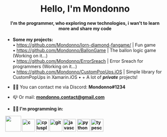 <h1 align="center">Hello, I'm Mondonno</h1>
<h4 align="center">I'm the programmer, who exploring new technologies, i wan't to learn more and share my code</h3>

  - **Some my projects:** <br>
    • <a href="https://github.com/Mondonno/lorn-diamond-fangame/tree/update-mondonno">https://github.com/Mondonno/lorn-diamond-fangame/</a> | Fun game<br>
    • https://github.com/Mondonno/BallonGame | The ballon logic game (Working on it...)<br>
    • https://github.com/Mondonno/ErrorSreach | Error Sreach for programmers (Working on it...)<br>
    • https://github.com/Mondonno/CustomPopUps.iOS | Simple library for CustomPopUps in Xamarin.iOS
    • + A lot of ***private*** projects!
  
  - 🤷‍♂️ You can contact me via Discord: **Mondonno#1234**
  - 📪 Or mail: <a href="mailto:mondonno.contact@gmail.com"><b>mondonno.contact@gmail.com<b></a>
  
  - 👨‍💻 I'm programming in:
<p algin="left"><img width="50" height="50" src="https://cdn.worldvectorlogo.com/logos/c--4.svg">
  <img src="https://devicons.github.io/devicon/devicon.git/icons/c/c-original.svg" alt="c" width="40" height="40"/> <img src="https://devicons.github.io/devicon/devicon.git/icons/cplusplus/cplusplus-original.svg" alt="cplusplus" width="40" height="40"/> <img src="https://www.vectorlogo.zone/logos/git-scm/git-scm-icon.svg" alt="git" width="40" height="40"/> <img src="https://devicons.github.io/devicon/devicon.git/icons/javascript/javascript-original.svg" alt="javascript" width="40" height="40"/> <img src="https://devicons.github.io/devicon/devicon.git/icons/python/python-original.svg" alt="python" width="40" height="40"/> <img src="https://devicons.github.io/devicon/devicon.git/icons/typescript/typescript-original.svg" alt="typescript" width="40" height="40"/>
  </p>
  

